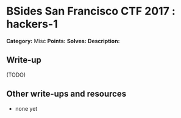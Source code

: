 # BSides San Francisco CTF 2017 : hackers-1

**Category:** Misc
**Points:** 
**Solves:** 
**Description:**



## Write-up

(TODO)

## Other write-ups and resources

* none yet
